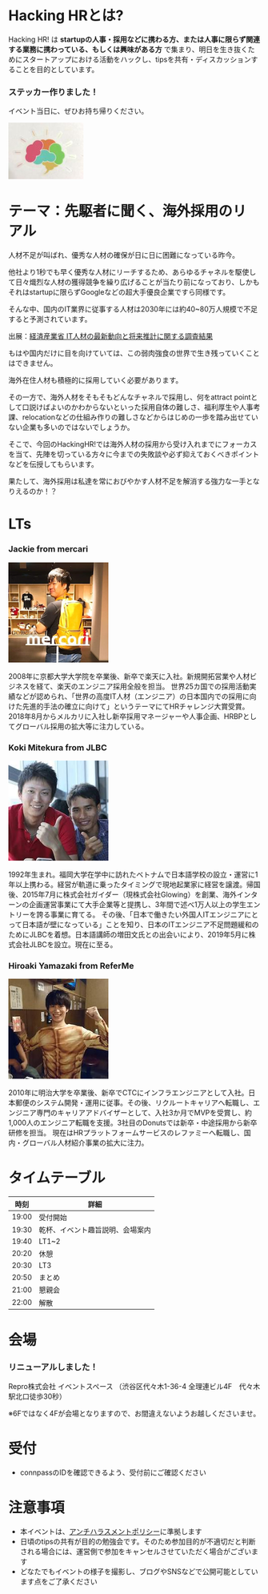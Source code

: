 # Hacking HRとは?

Hacking HR! は **startupの人事・採用などに携わる方、または人事に限らず関連する業務に携わっている、もしくは興味がある方** で集まり、明日を生き抜くためにスタートアップにおける活動をハックし、tipsを共有・ディスカッションすることを目的としています。

### ステッカー作りました！

イベント当日に、ぜひお持ち帰りください。

![](https://github.com/hacking-hr/hacking-hr/blob/master/meetups/7/stecker.png?raw=true)

# テーマ：先駆者に聞く、海外採用のリアル

人材不足が叫ばれ、優秀な人材の確保が日に日に困難になっている昨今。

他社より1秒でも早く優秀な人材にリーチするため、あらゆるチャネルを駆使して日々熾烈な人材の獲得競争を繰り広げることが当たり前になっており、しかもそれはstartupに限らずGoogleなどの超大手優良企業ですら同様です。

そんな中、国内のIT業界に従事する人材は2030年には約40~80万人規模で不足すると予測されています。

出展：[経済産業省 IT人材の最新動向と将来推計に関する調査結果](https://www.meti.go.jp/policy/it_policy/jinzai/27FY/ITjinzai_report_summary.pdf)

もはや国内だけに目を向けていては、この弱肉強食の世界で生き残っていくことはできません。

海外在住人材も積極的に採用していく必要があります。

その一方で、海外人材をそもそもどんなチャネルで採用し、何をattract pointとして口説けばよいのかわからないといった採用自体の難しさ、福利厚生や人事考課、relocationなどの仕組み作りの難しさなどからはじめの一歩を踏み出せていない企業も多いのではないでしょうか。

そこで、今回のHackingHR!では海外人材の採用から受け入れまでにフォーカスを当て、先陣を切っている方々に今までの失敗談や必ず抑えておくべきポイントなどを伝授してもらいます。

果たして、海外採用は私達を常におびやかす人材不足を解消する強力な一手となりえるのか！？


# LTs

### Jackie from mercari
![](https://github.com/hacking-hr/hacking-hr/blob/master/meetups/8/jackie.png?raw=true)

2008年に京都大学大学院を卒業後、新卒で楽天に入社。新規開拓営業や人材ビジネスを経て、楽天のエンジニア採用全般を担当。
世界25カ国での採用活動実績などが認められ、「世界の高度IT人材（エンジニア）の日本国内での採用に向けた先進的手法の確立に向けて」というテーマにてHRチャレンジ大賞受賞。
2018年8月からメルカリに入社し新卒採用マネージャーや人事企画、HRBPとしてグローバル採用の拡大等に注力している。

### Koki Mitekura from JLBC
![](https://github.com/hacking-hr/hacking-hr/blob/master/meetups/8/mitekura.jpg?raw=true)

1992年生まれ。福岡大学在学中に訪れたベトナムで日本語学校の設立・運営に1年以上携わる。経営が軌道に乗ったタイミングで現地起業家に経営を譲渡。帰国後、2015年7月に株式会社ガイダー（現株式会社Glowing）を創業、海外インターンの企画運営事業にて大手企業等と提携し、3年間で述べ1万人以上の学生エントリーを誇る事業に育てる。
その後、「日本で働きたい外国人ITエンジニアにとって日本語が壁になっている」ことを知り、日本のITエンジニア不足問題緩和のためにJLBCを着想。日本語講師の増田文氏との出会いにより、2019年5月に株式会社JLBCを設立。現在に至る。

### Hiroaki Yamazaki from ReferMe
![](https://github.com/hacking-hr/hacking-hr/blob/master/meetups/8/yamazaki.jpg?raw=true)

2010年に明治大学を卒業後、新卒でCTCにインフラエンジニアとして入社。日本郵便のシステム開発・運用に従事。その後、リクルートキャリアへ転職し、エンジニア専門のキャリアアドバイザーとして、入社3か月でMVPを受賞し、約1,000人のエンジニア転職を支援。3社目のDonutsでは新卒・中途採用から新卒研修を担当。
現在はHRプラットフォームサービスのレファミーへ転職し、国内・グローバル人材紹介事業の拡大に注力。

# タイムテーブル

時刻 | 詳細
--- | ---
19:00 | 受付開始
19:30 | 乾杯、イベント趣旨説明、会場案内
19:40 | LT1~2
20:20 | 休憩
20:30 | LT3
20:50 | まとめ
21:00 | 懇親会
22:00 | 解散

# 会場
### リニューアルしました！

Repro株式会社 イベントスペース （渋谷区代々木1-36-4 全理連ビル4F　代々木駅北口徒歩30秒）

※6Fではなく4Fが会場となりますので、お間違えないようお越しくださいませ。

# 受付

- connpassのIDを確認できるよう、受付前にご確認ください

# 注意事項

- 本イベントは、[アンチハラスメントポリシー](http://25.ruby.or.jp/coc.ja.html)に準拠します
- 日頃のtipsの共有が目的の勉強会です。そのため参加目的が不適切だと判断される場合には、運営側で参加をキャンセルさせていただく場合がございます
- どなたでもイベントの様子を撮影し、ブログやSNSなどで公開可能としています点をご了承ください
